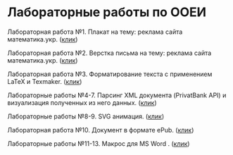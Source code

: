 # <a href="https://sladkoy.github.io/" style="text-decoration: none;" target="_blank">Лабораторные работы по ООЕИ</a>

Лабораторная работа №1. Плакат на тему: реклама сайта <a href="https://математика.укр" style="text-decoration: none;" target="_blank">математика.укр</a>. (<a href="https://sladkoy.github.io/ooei/laba1/plakat.png" target="_blank">клик</a>)

Лабораторная работа №2. Верстка письма на тему: реклама сайта <a href="https://математика.укр" style="text-decoration: none;" target="_blank">математика.укр</a>. (<a href="https://sladkoy.github.io/ooei/laba2/index.html" target="_blank">клик</a>)

Лабораторная работа №3. Форматирование текста с применением LaTeX и Texmaker. (<a href="https://sladkoy.github.io/ooei/laba3/latex.html" target="_blank">клик</a>)

Лабораторные работы №4-7. Парсинг XML документа (PrivatBank API) и визуализация полученных из него данных. (<a href="https://sladkoy.github.io/ooei/laba4-7/index.html" target="_blank">клик</a>)

Лабораторные работы №8-9. SVG анимация. (<a href="https://sladkoy.github.io/ooei/laba8-9/animation.svg" target="_blank">клик</a>)

Лабораторная работа №10. Документ в формате ePub. (<a href="https://sladkoy.github.io/ooei/laba10/index.epub" target="_blank">клик</a>)

Лабораторные работы №11-13. Макрос для MS Word . (<a href="https://sladkoy.github.io/ooei/laba11-13/eskd&wave.bas" target="_blank">клик</a>)
